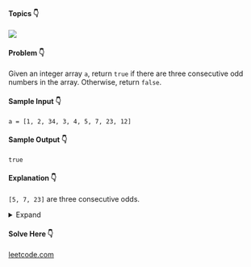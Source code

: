 #### Topics :point_down:
![](https://img.shields.io/badge/-array-wheat) 

#### Problem :point_down:
Given an integer array `a`, return `true` if there are three consecutive odd numbers in the array. Otherwise, return `false`. 
#### Sample Input :point_down:
```
a = [1, 2, 34, 3, 4, 5, 7, 23, 12]
```
#### Sample Output :point_down:
```
true
```
#### Explanation :point_down:
`[5, 7, 23]` are three consecutive odds.
<details>
<summary>Expand</summary>

#### Python :point_down:
```py
def solve(a):
    c = 0
    for i in a:
        if (i & 1):
            c += 1
        else:
            c = 0
        if c == 3:
            return True

    return False
```
#### Time Complexity :point_down:
```
O(n)
```
#### Space Complexity :point_down:
```
O(1)
```
#### Python :point_down:
```py
def solve(a):
    for i in range(1, len(a)-1):
        if (a[i-1] & 1) and (a[i] & 1) and (a[i+1] & 1):
            return True

    return False
```
#### Time Complexity :point_down:
```
O(n)
```
#### Space Complexity :point_down:
```
O(1)
```
</details>

#### Solve Here :point_down:
[leetcode.com](https://leetcode.com/problems/three-consecutive-odds/)
